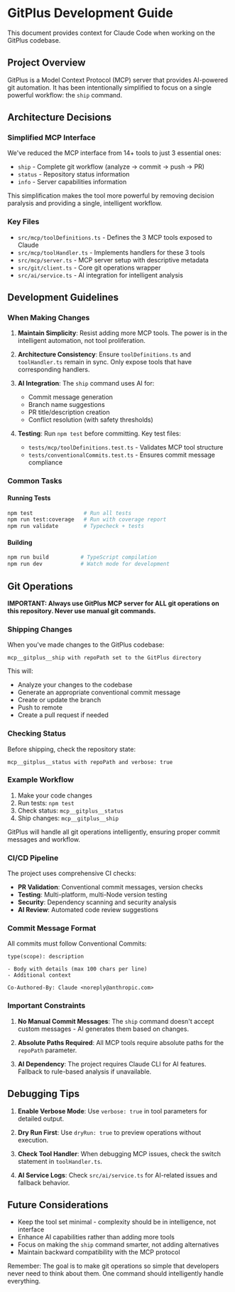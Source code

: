 # GitPlus Development Guide

This document provides context for Claude Code when working on the GitPlus codebase.

## Project Overview

GitPlus is a Model Context Protocol (MCP) server that provides AI-powered git automation. It has been intentionally simplified to focus on a single powerful workflow: the `ship` command.

## Architecture Decisions

### Simplified MCP Interface
We've reduced the MCP interface from 14+ tools to just 3 essential ones:
- `ship` - Complete git workflow (analyze → commit → push → PR)
- `status` - Repository status information
- `info` - Server capabilities information

This simplification makes the tool more powerful by removing decision paralysis and providing a single, intelligent workflow.

### Key Files

- `src/mcp/toolDefinitions.ts` - Defines the 3 MCP tools exposed to Claude
- `src/mcp/toolHandler.ts` - Implements handlers for these 3 tools
- `src/mcp/server.ts` - MCP server setup with descriptive metadata
- `src/git/client.ts` - Core git operations wrapper
- `src/ai/service.ts` - AI integration for intelligent analysis

## Development Guidelines

### When Making Changes

1. **Maintain Simplicity**: Resist adding more MCP tools. The power is in the intelligent automation, not tool proliferation.

2. **Architecture Consistency**: Ensure `toolDefinitions.ts` and `toolHandler.ts` remain in sync. Only expose tools that have corresponding handlers.

3. **AI Integration**: The `ship` command uses AI for:
   - Commit message generation
   - Branch name suggestions
   - PR title/description creation
   - Conflict resolution (with safety thresholds)

4. **Testing**: Run `npm test` before committing. Key test files:
   - `tests/mcp/toolDefinitions.test.ts` - Validates MCP tool structure
   - `tests/conventionalCommits.test.ts` - Ensures commit message compliance

### Common Tasks

#### Running Tests
```bash
npm test                # Run all tests
npm run test:coverage   # Run with coverage report
npm run validate        # Typecheck + tests
```

#### Building
```bash
npm run build          # TypeScript compilation
npm run dev            # Watch mode for development
```

## Git Operations

**IMPORTANT: Always use GitPlus MCP server for ALL git operations on this repository. Never use manual git commands.**

### Shipping Changes
When you've made changes to the GitPlus codebase:
```
mcp__gitplus__ship with repoPath set to the GitPlus directory
```

This will:
- Analyze your changes to the codebase
- Generate an appropriate conventional commit message
- Create or update the branch
- Push to remote
- Create a pull request if needed

### Checking Status
Before shipping, check the repository state:
```
mcp__gitplus__status with repoPath and verbose: true
```

### Example Workflow
1. Make your code changes
2. Run tests: `npm test`
3. Check status: `mcp__gitplus__status`
4. Ship changes: `mcp__gitplus__ship`

GitPlus will handle all git operations intelligently, ensuring proper commit messages and workflow.

### CI/CD Pipeline

The project uses comprehensive CI checks:
- **PR Validation**: Conventional commit messages, version checks
- **Testing**: Multi-platform, multi-Node version testing
- **Security**: Dependency scanning and security analysis
- **AI Review**: Automated code review suggestions

### Commit Message Format

All commits must follow Conventional Commits:
```
type(scope): description

- Body with details (max 100 chars per line)
- Additional context

Co-Authored-By: Claude <noreply@anthropic.com>
```

### Important Constraints

1. **No Manual Commit Messages**: The `ship` command doesn't accept custom messages - AI generates them based on changes.

2. **Absolute Paths Required**: All MCP tools require absolute paths for the `repoPath` parameter.

3. **AI Dependency**: The project requires Claude CLI for AI features. Fallback to rule-based analysis if unavailable.

## Debugging Tips

1. **Enable Verbose Mode**: Use `verbose: true` in tool parameters for detailed output.

2. **Dry Run First**: Use `dryRun: true` to preview operations without execution.

3. **Check Tool Handler**: When debugging MCP issues, check the switch statement in `toolHandler.ts`.

4. **AI Service Logs**: Check `src/ai/service.ts` for AI-related issues and fallback behavior.

## Future Considerations

- Keep the tool set minimal - complexity should be in intelligence, not interface
- Enhance AI capabilities rather than adding more tools
- Focus on making the `ship` command smarter, not adding alternatives
- Maintain backward compatibility with the MCP protocol

Remember: The goal is to make git operations so simple that developers never need to think about them. One command should intelligently handle everything.